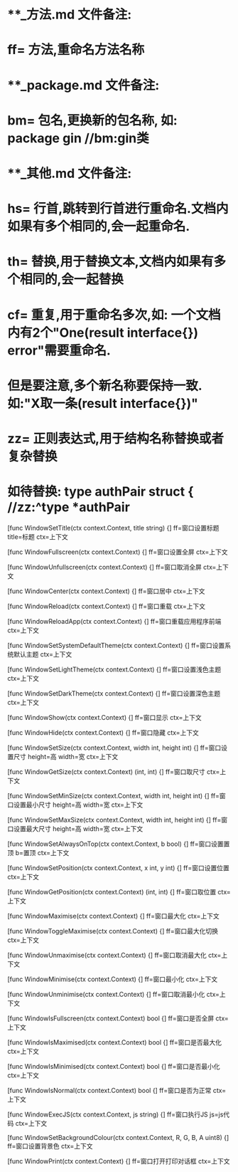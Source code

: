 # **_方法.md 文件备注:
# ff= 方法,重命名方法名称
# 
# **_package.md 文件备注:
# bm= 包名,更换新的包名称, 如: package gin //bm:gin类
#
# **_其他.md 文件备注:
# hs= 行首,跳转到行首进行重命名.文档内如果有多个相同的,会一起重命名.
# th= 替换,用于替换文本,文档内如果有多个相同的,会一起替换
# cf= 重复,用于重命名多次,如: 一个文档内有2个"One(result interface{}) error"需要重命名.
#     但是要注意,多个新名称要保持一致. 如:"X取一条(result interface{})"
# zz= 正则表达式,用于结构名称替换或者复杂替换
#     如待替换: type authPair struct { //zz:^type *authPair

[func WindowSetTitle(ctx context.Context, title string) {]
ff=窗口设置标题
title=标题
ctx=上下文

[func WindowFullscreen(ctx context.Context) {]
ff=窗口设置全屏
ctx=上下文

[func WindowUnfullscreen(ctx context.Context) {]
ff=窗口取消全屏
ctx=上下文

[func WindowCenter(ctx context.Context) {]
ff=窗口居中
ctx=上下文

[func WindowReload(ctx context.Context) {]
ff=窗口重载
ctx=上下文

[func WindowReloadApp(ctx context.Context) {]
ff=窗口重载应用程序前端
ctx=上下文

[func WindowSetSystemDefaultTheme(ctx context.Context) {]
ff=窗口设置系统默认主题
ctx=上下文

[func WindowSetLightTheme(ctx context.Context) {]
ff=窗口设置浅色主题
ctx=上下文

[func WindowSetDarkTheme(ctx context.Context) {]
ff=窗口设置深色主题
ctx=上下文

[func WindowShow(ctx context.Context) {]
ff=窗口显示
ctx=上下文

[func WindowHide(ctx context.Context) {]
ff=窗口隐藏
ctx=上下文

[func WindowSetSize(ctx context.Context, width int, height int) {]
ff=窗口设置尺寸
height=高
width=宽
ctx=上下文

[func WindowGetSize(ctx context.Context) (int, int) {]
ff=窗口取尺寸
ctx=上下文

[func WindowSetMinSize(ctx context.Context, width int, height int) {]
ff=窗口设置最小尺寸
height=高
width=宽
ctx=上下文

[func WindowSetMaxSize(ctx context.Context, width int, height int) {]
ff=窗口设置最大尺寸
height=高
width=宽
ctx=上下文

[func WindowSetAlwaysOnTop(ctx context.Context, b bool) {]
ff=窗口设置置顶
b=置顶
ctx=上下文

[func WindowSetPosition(ctx context.Context, x int, y int) {]
ff=窗口设置位置
ctx=上下文

[func WindowGetPosition(ctx context.Context) (int, int) {]
ff=窗口取位置
ctx=上下文

[func WindowMaximise(ctx context.Context) {]
ff=窗口最大化
ctx=上下文

[func WindowToggleMaximise(ctx context.Context) {]
ff=窗口最大化切换
ctx=上下文

[func WindowUnmaximise(ctx context.Context) {]
ff=窗口取消最大化
ctx=上下文

[func WindowMinimise(ctx context.Context) {]
ff=窗口最小化
ctx=上下文

[func WindowUnminimise(ctx context.Context) {]
ff=窗口取消最小化
ctx=上下文

[func WindowIsFullscreen(ctx context.Context) bool {]
ff=窗口是否全屏
ctx=上下文

[func WindowIsMaximised(ctx context.Context) bool {]
ff=窗口是否最大化
ctx=上下文

[func WindowIsMinimised(ctx context.Context) bool {]
ff=窗口是否最小化
ctx=上下文

[func WindowIsNormal(ctx context.Context) bool {]
ff=窗口是否为正常
ctx=上下文

[func WindowExecJS(ctx context.Context, js string) {]
ff=窗口执行JS
js=js代码
ctx=上下文

[func WindowSetBackgroundColour(ctx context.Context, R, G, B, A uint8) {]
ff=窗口设置背景色
ctx=上下文

[func WindowPrint(ctx context.Context) {]
ff=窗口打开打印对话框
ctx=上下文
